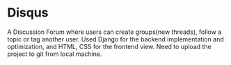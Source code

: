 # Disqus
A Discussion Forum where users can create groups(new threads), follow a topic or tag another user.
Used Django for the backend implementation and optimization, and HTML, CSS for the frontend view.
Need to upload the project to git from local machine.
